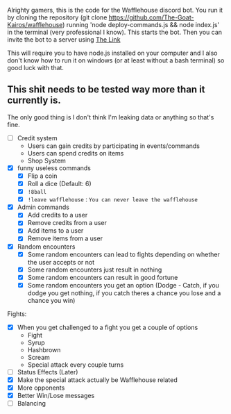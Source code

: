 Alrighty gamers, this is the code for the Wafflehouse discord bot. You run it by cloning the repository (git clone https://github.com/The-Goat-Kairos/wafflehouse) running 'node deploy-commands.js && node index.js' in the terminal (very professional I know). This starts the bot. Then you can invite the bot to a server using [The Link](https://discord.com/oauth2/authorize?client_id=1349854140368683132&permissions=10173905366210&integration_type=0&scope=bot+applications.commands "very cool")

This will require you to have node.js installed on your computer and I also don't know how to run it on windows (or at least without a bash terminal) so good luck with that.

## This shit needs to be tested way more than it currently is.
The only good thing is I don't think I'm leaking data or anything so that's fine.

- [ ] Credit system
    - Users can gain credits by participating in events/commands
    - Users can spend credits on items
    - Shop System
- [x] funny useless commands
    - [x] Flip a coin
    - [x] Roll a dice (Default: 6)
    - [x] `!8ball`
    - [x] `!leave wafflehouse` : `You can never leave the wafflehouse`
- [x] Admin commands
    - [x] Add credits to a user
    - [x] Remove credits from a user
    - [x] Add items to a user
    - [x] Remove items from a user
- [x] Random encounters
    - [x] Some random encounters can lead to fights depending on whether the user accepts or not
    - [x] Some random encounters just result in nothing
    - [x] Some random encounters can result in good fortune
    - [x] Some random encounters you get an option (Dodge - Catch, if you dodge you get nothing, if you catch theres a chance you lose and a chance you win)

Fights:
- [x] When you get challenged to a fight you get a couple of options
    - Fight
    - Syrup
    - Hashbrown
    - Scream
    - Special attack every couple turns
- [ ] Status Effects (Later)
- [x] Make the special attack actually be Wafflehouse related
- [x] More opponents
- [x] Better Win/Lose messages
- [ ] Balancing
